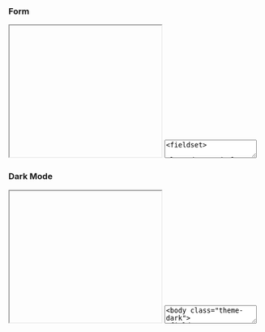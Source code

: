 ### Form

<iframe class="code-preview" height="260px"></iframe>
<textarea class="code-editor" name="code">
<fieldset>
  <legend>Legend</legend>
  <form>
    <!-- Basic Text -->
    <label for="text-input">Label:</label><br>
    <input type="text" id="text-input" placeholder="Text field"><br><br>
    <!-- Password Text -->
    <label for="pass">Label:</label><br>
    <input type="password" id="pass" name="password" placeholder="••••••••••••"><br>
  </form>
</fieldset>
</textarea>

### Dark Mode

<iframe class="code-preview" height="260px"></iframe>
<textarea class="code-editor" name="code">
<body class="theme-dark">
<fieldset>
  <legend>Legend</legend>
  <form>
    <!-- Basic Text -->
    <label for="text-input">Label:</label><br>
    <input type="text" id="text-input" placeholder="Text field"><br><br>
    <!-- Password Text -->
    <label for="pass">Label:</label><br>
    <input type="password" id="pass" name="password" placeholder="••••••••••••"><br>
  </form>
</fieldset>
</body>
</textarea>

